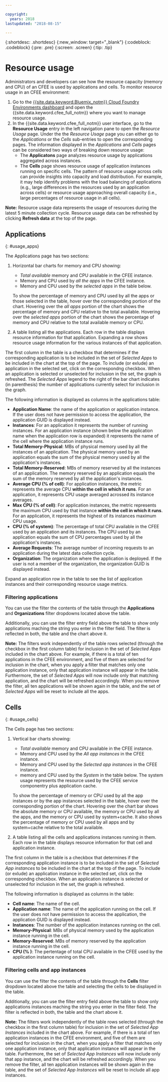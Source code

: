 ```yaml
---

copyright:
  years: 2018
lastupdated: "2018-08-15"

---
```


{:shortdesc: .shortdesc}
{:new_window: target="_blank"}
{:codeblock: .codeblock}
{:pre: .pre}
{:screen: .screen}
{:tip: .tip}

# Resource usage

Administrators and developers can see how the resource capacity (memory and CPU) of an CFEE is used by applications and cells. To monitor resource usage in an CFEE environment:

1. Go to the [{{site.data.keyword.Bluemix_notm}} Cloud Foundry Environments dashboard](https://console.bluemix.net/dashboard/cloudfoundry?filter=cf_environments) and open the {{site.data.keyword.cfee_full_notm}} where you want to manage resource usage.
2. In the {{site.data.keyword.cfee_full_notm}} user interface, go to the **Resource Usage** entry in the left navigation pane to open the _Resource Usage_ page. Under the the _Resource Usage_ page you can either go to the _Applications_ or the _Cells_ sub-entries to open the corresponding pages.  The information displayed in the _Applications_ and _Cells_ pages can be considered two ways of breaking down resource usage:
   * The **Applicatons** page analyzes resource usage by applications aggregated across instances.
   * The **Cells** page shows resource usage of application instances running on specific cells. The pattern of resource usage across cells can provide insights into capacity and load distribution.  For example, it may help identify problems with the load balancing of applications (e.g., large differences in the resources used by an application across cells) or resource usage approaching overall capacity (i.e., large percentages of resource usage in all cells).

**Note:** Resource usage data represents the usage of resources during the latest 5 minute collection cycle. Resource usage data can be refreshed by clicking **Refresh data** at the top of the page.

## Applications
{: #usage_apps}

The Applications page has two sections:
1. Horizontal bar charts for memory and CPU showing:
   * *Total available* memory and CPU available in the CFEE instance.
   * Memory and CPU used by *all the apps* in the CFEE instance.
   * Memory and CPU used by the *selected apps* in the table below.

   To show the percentage of memory and CPU used by all the apps or those selected in the table, hover over the corresponding portion of the chart.  Hovering over the *all apps* portion of the chart shows the percentage of memory and CPU relative to the total available. Hovering over the *selected apps* portion of the chart shows the percentage of memory and CPU relative to the total available memory or CPU.

2. A table listing all the applications.  Each row in the table displays resource information for that application.  Expanding a row shows resource usage information for the various instances of that application.

  The first column in the table is a checkbox that determines if the corresponding application is to be included in the set of *Selected Apps* to be included in the chart at the top of the page. To include (or exlude) an application in the selected set, click on the correspondng checkbox.  When an application is selected or unselected for inclusion in the set, the graph is refreshed.  The _Selected Apps_ legend to the right of the bar chart indicates (in parenthesis) the number of applications currently select for inclusion in the graph.

  The following information is displayed as columns in the applications table:
   * **Application Name**: the name of the application or application instance. If the user does not have permission to access the application, the application GUID is displayed instead.
   * **Instances**: For an application it represents the number of running instances.  For an application instance (shown below the application name when the application row is expanded) it represents the name of the cell where the application instance runs.
   * **Total Memory-Physical**: MBs of physical memory used by all the instances of an application.  The physical memory used by an application equals the sum of the physical memory used by all the application's instances.
   * **Total Memory-Reserved**: MBs of memory reserved by all the instances of an application.  The memory reserved by an application equals the sum of the memory reserved by all the application's instances.
   * **Average CPU (% of cell)**: For application instances, the metric represents the average CPU **within the cell in which it runs**.  For an application, it represents CPU usage averaged acrossed its instance averages.
   * **Max CPU (% of cell)**: For application instances, the metric represents the maximum CPU used by that instance **within the cell in which it runs**.  For an application, it represents the highest of its instances maximum CPU usage.
   * **CPU (% of system)**: The percentage of total CPU available in the CFEE used by an application and its instances.  The CPU used by an application equals the sum of CPU percentages used by all the application's instances.
   * **Average Requests**: The average number of incoming requests to an application during the latest data collection cycle.
   * **Organization**: The organization where the application is deployed. If the user is not a member of the organization, the organization GUID is displayed instead.

Expand an application row in the table to see the list of application instances and their corresponding resource usage metrics.

### Filtering applications
You can use the filter the contents of the table through the **Applications** and **Organizations** filter dropdowns located above the table.

Additionally, you can use the filter entry field above the table to show only applications maching the string you enter in the filter field.  The filter is reflected in both, the table and the chart above it.

**Note:** The filters work independently of the table rows selected (through the checkbox in the first column table) for inclusion in the set of _Selected Apps_ included in the chart above. For example,  if there is a total of ten applications in the CFEE environment, and five of them are selected for inclusion in the chart, when you apply a filter that matches only one application instance, only that application instance will appear in the table.  Furthermore, the set of _Selected Apps_ will now include only that matching application, and the chart will be refreshed accordingly.  When you remove the filter, all ten applications will be shown again in the table, and the set of _Selected Apps_ will be reset to include all the apps.


## Cells
{: #usage_cells}

The Cells page has two sections:
1. Vertical bar charts showing:
   * *Total available* memory and CPU available in the CFEE instance.
   * Memory and CPU used by the *All app instances* in the CFEE instance.
   * Memory and CPU used by the *Selected app instances* in the CFEE instance.
   * memory and CPU used by the *System* in the table below.  The system usage represents the resource used by the CFEE service componentry plus application cache.

   To show the percentage of memory or CPU used by all the app instances or by the app instances selected in the table, hover over the corresponding portion of the chart.  Hovering over the chart bar shows the absolute memory or CPU available, the memory or CPU used by all the apps, and the memory or CPU used by system+cache.  It also shows the percentage of memory or CPU used by all apps and by system+cache relative to the total available.

2. A table listing all the cells and applications instances running in them.  Each row in the table displays resource information for that cell and application instance.

  The first column in the table is a checkbox that determines if the corresponding application instance is to be included in the set of *Selected App instances* to be included in the chart at the top of the page. To include (or exlude) an application instance in the selected set, click on the correspondng checkbox.  When an application instance is selected or unselected for inclusion in the set, the graph is refreshed.

  The following information is displayed as columns in the table:
   * **Cell name**: The name of the cell.
   * **Application name**: The name of the application running on the cell. If the user does not have permission to access the application, the application GUID is displayed instead.
   * **Instances**: The number of the application instances running on the cell.
   * **Memory-Physical**: MBs of physical memory used by the application instance running in the cell.
   * **Memory-Reserved**: MBs of memory reserved by the application instance running in the cell.
   * **CPU (% )**: The pertentage of total CPU available in the CFEE used by the application instance running on the  cell.

### Filtering cells and app instances
You can use the filter the contents of the table through the **Cells** filter dropdown located above the table and selecting the cells to be displayed in the table.

Additionally, you can use the filter entry field above the table to show only applications instances maching the string you enter in the filter field.  The filter is reflected in both, the table and the chart above it.

**Note:** The filters work independently of the table rows selected (through the checkbox in the first column table) for inclusion in the set of _Selected App Instances_ included in the chart above. For example,  if there is a total of ten application instances in the CFEE environment, and five of them are selected for inclusion in the chart, when you apply a filter that matches only one application instance, only that application instance will appear in the table.  Furthermore, the set of _Selected App Instances_ will now include only that app instance, and the chart will be refreshed accordingly.  When you remove the filter, all ten application instances will be shown again in the table, and the set of _Selected App Instances_  will be reset to include all app instances.
